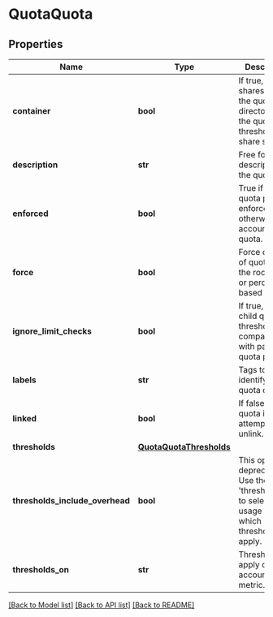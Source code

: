# QuotaQuota

## Properties
Name | Type | Description | Notes
------------ | ------------- | ------------- | -------------
**container** | **bool** | If true, SMB shares using the quota directory see the quota thresholds as share size. | [optional] 
**description** | **str** | Free form text description of the quota. | [optional] 
**enforced** | **bool** | True if the quota provides enforcement, otherwise an accounting quota. | [optional] 
**force** | **bool** | Force creation of quotas on the root of /ifs or percent based quotas. | [optional] 
**ignore_limit_checks** | **bool** | If true, skip child quota&#39;s threshold comparison with parent quota path. | [optional] 
**labels** | **str** | Tags to identify a quota domain. | [optional] 
**linked** | **bool** | If false and the quota is linked, attempt to unlink. | [optional] 
**thresholds** | [**QuotaQuotaThresholds**](QuotaQuotaThresholds.md) |  | [optional] 
**thresholds_include_overhead** | **bool** | This option is deprecated. Use the option &#39;thresholds_on&#39; to select the usage on which thresholds to apply. | [optional] 
**thresholds_on** | **str** | Thresholds apply on quota accounting metric. | [optional] [default to 'fslogicalsize']

[[Back to Model list]](../README.md#documentation-for-models) [[Back to API list]](../README.md#documentation-for-api-endpoints) [[Back to README]](../README.md)


